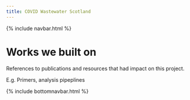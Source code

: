 ```yaml
---
title: COVID Wastewater Scotland
---
```

{% include navbar.html %} 
# Works we built on

References to publications and resources that had impact on this project.

E.g. Primers, analysis pipeplines

{% include bottomnavbar.html %}
